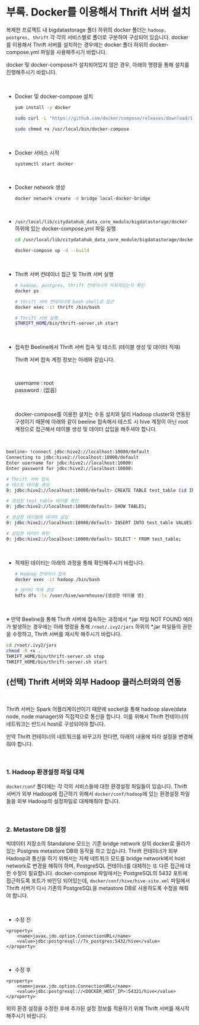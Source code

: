 # 부록. Docker를 이용해서 Thrift 서버 설치

복제한 프로젝트 내 bigdatastorage 폴더 하위의 docker 폴더는 `hadoop, postgres, thrift` 각 각의 서비스별로 폴더로 구분하여 구성되어 있습니다. docker를 이용해서 Thrift 서버를 설치하는 경우에는 docker 폴더 하위의 docker-compose.yml 파일을 사용해주시기 바랍니다.

docker 및 docker-compose가 설치되어있지 않은 경우, 아래의 명령을 통해 설치를 진행해주시기 바랍니다.
 
  <br/>

  - Docker 및 docker-compose 설치
    ```bash
    yum install -y docker
    
    sudo curl -L "https://github.com/docker/compose/releases/download/1.27.4/docker-compose-$(uname -s)-$(uname -m)" -o /usr/local/bin/docker-compose
    
    sudo chmod +x /usr/local/bin/docker-compose
    ```

  <br/>

  - Docker 서비스 시작
    
    ```bash
    systemctl start docker
    ```
  
  <br/>

  - Docker network 생성

    ```bash
    docker network create -d bridge local-docker-bridge
    ```

  <br/>

  - `/usr/local/lib/citydatahub_data_core_module/bigdatastorage/docker` 하위에 있는 docker-compose.yml 파일 실행

    ```bash
    cd /usr/local/lib/citydatahub_data_core_module/bigdatastorage/docker

    docker-compose up -d --build
    ```

  <br/>

  - Thrift 서버 컨테이너 접근 및 Thrift 서버 실행 
    ```bash
    # hadoop, postgres, thrift 컨테이너가 띄워져있는지 확인
    docker ps
    
    # thrift 서버 컨테이너에 bash shell로 접근
    docker exec -it thrift /bin/bash

    # Thrift 서버 실행
    $THRIFT_HOME/bin/thrift-server.sh start
    ```


  <br/>


  - 접속한 Beeline에서 Thrift 서버 접속 및 테스트 (테이블 생성 및 데이터 적재)

    Thrift 서버 접속 계정 정보는 아래와 같습니다.

    <br/>
    
    username : root <br/>
    password : (없음)

    <br/>

    docker-compose를 이용한 설치는 수동 설치와 달리 Hadoop cluster와 연동된 구성이기 때문에 아래와 같이 beeline 접속해서 테스트 시 hive 계정이 아닌 root 계정으로 접근해서 테이블 생성 및 데이터 삽입을 해주셔야 합니다.

<br/>

  ```bash
  beeline> !connect jdbc:hive2://localhost:10000/default
  Connecting to jdbc:hive2://localhost:10000/default
  Enter username for jdbc:hive2://localhost:10000: 
  Enter password for jdbc:hive2://localhost:10000: 

  # Thrift 서버 접속
  # 테스트 테이블 생성
  0: jdbc:hive2://localhost:10000/default> CREATE TABLE test_table (id INT, name VARCHAR(50));

  # 생성된 test_table 테이블 확인
  0: jdbc:hive2://localhost:10000/default> SHOW TABLES;

  # 생성한 테이블에 데이터 삽입
  0: jdbc:hive2://localhost:10000/default> INSERT INTO test_table VALUES(1, 'lee');

  # 삽입한 데이터 확인
  0: jdbc:hive2://localhost:10000/default> SELECT * FROM test_table;
  ```
  
  <br/>

  - 적재된 데이터는 아래의 과정을 통해 확인해주시기 바랍니다.
    ```bash
    # Hadoop 컨테이너 접속 
    docker exec -it hadoop /bin/bash

    # 데이터 적재 경로
    hdfs dfs -ls /user/hive/warehouse/{생성한 테이블 명} 
    ```

<br/>

  ※ 만약 Beeline을 통해 Thrift 서버에 접속하는 과정에서 *.jar 파일 NOT FOUND 에러가 발생하는 경우에는 아래 명령을 통해 `/root/.ivy2/jars` 하위의 *.jar 파일들의 권한을 수정하고, Thrift 서버를 재시작 해주시기 바랍니다.

  ```bash
  cd /root/.ivy2/jars
  chmod -R +x .
  THRIFT_HOME/bin/thrift-server.sh stop
  THRIFT_HOME/bin/thrift-server.sh start  
  ```

## (선택) Thrift 서버와 외부 Hadoop 클러스터와의 연동

<br/>

Thrift 서버는 Spark 어플리케이션이기 때문에 socket을 통해 hadoop slave(data node, node manager)와 직접적으로 통신을 합니다. 이를 위해서 Thrift 컨테이너의 네트워크는 반드시 host로 구성되어야 합니다.

만약 Thrift 컨테이너의 네트워크를 바꾸고자 한다면, 아래의 내용에 따라 설정을 변경해줘야 합니다.

<br/>

### 1. Hadoop 환경설정 파일 대체

`docker/conf` 폴더에는 각 각의 서비스들에 대한 환경설정 파일들이 있습니다. Thrift 서버가 외부 Hadoop에 접근하기 위해서 `docker/conf/hadoop`에 있는 환경설정 파일들을 외부 Hadoop의 설정파일로 대체해줘야 합니다. 

<br/>

### 2. Metastore DB 설정

빅데이터 저장소의 Standalone 모드는 기존 bridge network 상의 docker로 올라가 있는 Postgres metastore DB와 동작을 하고 있습니다. 
Thrift 컨테이너가 외부 Hadoop과 통신을 하기 위해서는 자체 네트워크 모드를 bridge network에서 host network로 변경을 해줘야 하며, PostgreSQL 컨테이너를 대체하는 또 다른 접근에 대한 수정이 필요합니다. 
docker-compose 파일에서는 PostgreSQL의 5432 포트에 접근하도록 포트가 바인딩 되어있는데, `docker/conf/hive/hive-site.xml` 파일에서 Thrift 서버가 다시 기존의 PostgreSQL을 metastore DB로 사용하도록 수정을 해줘야 합니다. 

<br/>

- 수정 전
```
<property>
    <name>javax.jdo.option.ConnectionURL</name>
    <value>jdbc:postgresql://7x_postgres:5432/hive</value>
</property>
```

<br/>

- 수정 후
```
<property>
    <name>javax.jdo.option.ConnectionURL</name>
    <value>jdbc:postgresql://<DOCKER_HOST_IP>:54321/hive</value>
</property>
```

위의 환경 설정을 수정한 후에 추가된 설정 정보를 적용하기 위해 Thrift 서버를 재시작 해주시기 바랍니다.